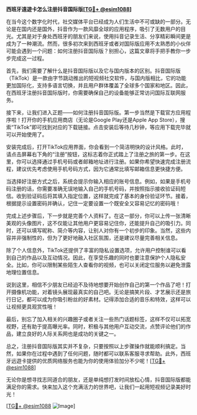**西班牙遠遊卡怎么注册抖音国际版[[TG💪+ @esim1088](https://t.me/s/esim1088)]**

在当今这个数字化时代，社交媒体平台已经成为人们生活中不可或缺的一部分。无论是在国内还是国外，抖音作为一款风靡全球的应用程序，吸引了无数用户的目光。尤其是对于身处西班牙的朋友们来说，使用抖音记录生活、分享精彩瞬间更是成为了一种潮流。然而，很多初次来到西班牙或者对国际版应用不太熟悉的小伙伴可能会遇到一个问题：如何注册抖音国际版？别担心，这篇文章将手把手教你一步步完成这一过程。

首先，我们需要了解什么是抖音国际版以及它与国内版本的区别。抖音国际版（TikTok）是一款由字节跳动推出的短视频社交软件，与国内版相比，它的功能更加国际化，支持多语言切换，并且用户群体覆盖了全球多个国家和地区。因此，在西班牙注册抖音国际版时，你需要确保自己的设备能够正常访问国际互联网服务。

接下来，让我们进入正题——如何注册抖音国际版。第一步当然是下载官方应用程序啦！打开你的手机应用商店（无论是Google Play还是Apple App Store），搜索“TikTok”即可找到对应的下载链接。点击安装后等待几秒钟，等应用下载完毕就可以开始使用了。

安装完成后，打开TikTok应用界面，你会看到一个简洁明快的设计风格。此时，请点击屏幕右下角的“注册”按钮，这标志着你正式踏上了注册之旅的第一步。在这里，你可以选择通过手机号码或者邮箱地址进行注册。如果你希望快速完成注册流程，建议优先考虑使用手机号码方式，因为它通常比填写邮箱信息更快捷方便。

当选择好注册方式之后，系统会提示你输入相应的账号信息。例如，如果是手机号码注册的话，你需要准确无误地输入自己的手机号码，并按照指示接收验证码短信。收到验证码后将其填入指定位置，这样就完成了基本的身份验证环节。接着，根据提示设置密码并确认，记住一定要设置一个既安全又容易记忆的密码哦！

完成上述步骤后，下一步就是完善个人资料了。在这一部分，你可以上传一张清晰美观的头像图片，这不仅能让其他用户更容易记住你，还能提升自己的吸引力。同时，还可以填写昵称、简介等内容，让别人对你有一个初步的印象。当然，这些内容并非强制性的，但为了更好地融入社区氛围，还是建议尽量完善相关信息。

除了个人信息外，TikTok还提供了丰富的隐私设置选项，允许用户控制谁可以看到自己的作品以及互动情况。因此，在享受乐趣的同时也要注意保护个人隐私安全。比如，你可以限制某些陌生人查看你的视频，也可以关闭定位服务以避免泄露地理位置信息。

说到这里，相信不少朋友已经迫不及待地想要开始创作自己的第一个作品了吧！打开摄像机功能，对着镜头展现最真实的自己吧。无论是搞笑片段、才艺展示还是旅行日记，都可以成为你吸引粉丝的好素材。记得添加合适的音乐和特效，这样可以让视频更具观赏性哦！

最后，别忘了加入相关的兴趣圈子或者关注一些热门话题标签，这样不仅可以拓宽视野，还有助于提高曝光率。同时，积极与其他用户互动交流，点赞评论他们的作品，建立良好的人际关系网也是成功的关键之一。

总之，注册抖音国际版其实并不复杂，只要按照以上步骤操作就能顺利搞定。当然，如果你在过程中遇到了任何问题，随时都可以联系客服寻求帮助。此外，西班牙远遊卡提供的优质网络服务也能为你的使用体验加分不少呢！[[TG💪+ @esim1088](https://t.me/s/esim1088)]

无论你是想寻找志同道合的朋友，还是单纯想打发时间放松心情，抖音国际版都能满足你的需求。快来加入这个充满活力的世界吧，让我们一起用短视频记录美好时光！

[[TG💪+ @esim1088](https://t.me/s/esim1088) ![Image](https://i.postimg.cc/4NQfJmqS/Snipaste-2025-05-13-00-14-12.png)]